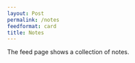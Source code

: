 ```yaml
---
layout: Post
permalink: /notes
feedformat: card
title: Notes
---
```


The feed page shows a collection of notes. 
